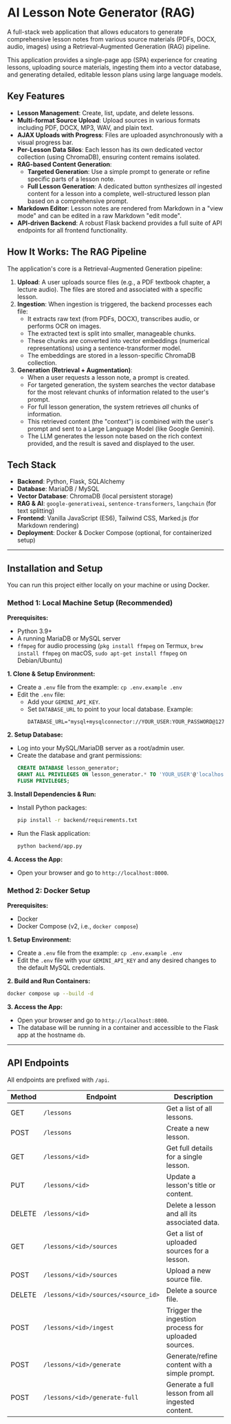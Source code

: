 # AI Lesson Note Generator (RAG)

A full-stack web application that allows educators to generate comprehensive lesson notes from various source materials (PDFs, DOCX, audio, images) using a Retrieval-Augmented Generation (RAG) pipeline.

This application provides a single-page app (SPA) experience for creating lessons, uploading source materials, ingesting them into a vector database, and generating detailed, editable lesson plans using large language models.

## Key Features

- **Lesson Management**: Create, list, update, and delete lessons.
- **Multi-format Source Upload**: Upload sources in various formats including PDF, DOCX, MP3, WAV, and plain text.
- **AJAX Uploads with Progress**: Files are uploaded asynchronously with a visual progress bar.
- **Per-Lesson Data Silos**: Each lesson has its own dedicated vector collection (using ChromaDB), ensuring content remains isolated.
- **RAG-based Content Generation**:
    - **Targeted Generation**: Use a simple prompt to generate or refine specific parts of a lesson note.
    - **Full Lesson Generation**: A dedicated button synthesizes *all* ingested content for a lesson into a complete, well-structured lesson plan based on a comprehensive prompt.
- **Markdown Editor**: Lesson notes are rendered from Markdown in a "view mode" and can be edited in a raw Markdown "edit mode".
- **API-driven Backend**: A robust Flask backend provides a full suite of API endpoints for all frontend functionality.

## How It Works: The RAG Pipeline

The application's core is a Retrieval-Augmented Generation pipeline:

1.  **Upload**: A user uploads source files (e.g., a PDF textbook chapter, a lecture audio). The files are stored and associated with a specific lesson.
2.  **Ingestion**: When ingestion is triggered, the backend processes each file:
    - It extracts raw text (from PDFs, DOCX), transcribes audio, or performs OCR on images.
    - The extracted text is split into smaller, manageable chunks.
    - These chunks are converted into vector embeddings (numerical representations) using a sentence-transformer model.
    - The embeddings are stored in a lesson-specific ChromaDB collection.
3.  **Generation (Retrieval + Augmentation)**:
    - When a user requests a lesson note, a prompt is created.
    - For targeted generation, the system searches the vector database for the most relevant chunks of information related to the user's prompt.
    - For full lesson generation, the system retrieves *all* chunks of information.
    - This retrieved content (the "context") is combined with the user's prompt and sent to a Large Language Model (like Google Gemini).
    - The LLM generates the lesson note based on the rich context provided, and the result is saved and displayed to the user.

## Tech Stack

- **Backend**: Python, Flask, SQLAlchemy
- **Database**: MariaDB / MySQL
- **Vector Database**: ChromaDB (local persistent storage)
- **RAG & AI**: `google-generativeai`, `sentence-transformers`, `langchain` (for text splitting)
- **Frontend**: Vanilla JavaScript (ES6), Tailwind CSS, Marked.js (for Markdown rendering)
- **Deployment**: Docker & Docker Compose (optional, for containerized setup)

---

## Installation and Setup

You can run this project either locally on your machine or using Docker.

### Method 1: Local Machine Setup (Recommended)

**Prerequisites:**
- Python 3.9+
- A running MariaDB or MySQL server
- `ffmpeg` for audio processing (`pkg install ffmpeg` on Termux, `brew install ffmpeg` on macOS, `sudo apt-get install ffmpeg` on Debian/Ubuntu)

**1. Clone & Setup Environment:**
   - Create a `.env` file from the example: `cp .env.example .env`
   - Edit the `.env` file:
     - Add your `GEMINI_API_KEY`.
     - Set `DATABASE_URL` to point to your local database. Example:
       ```
       DATABASE_URL="mysql+mysqlconnector://YOUR_USER:YOUR_PASSWORD@127.0.0.1:3306/lesson_generator"
       ```

**2. Setup Database:**
   - Log into your MySQL/MariaDB server as a root/admin user.
   - Create the database and grant permissions:
     ```sql
     CREATE DATABASE lesson_generator;
     GRANT ALL PRIVILEGES ON lesson_generator.* TO 'YOUR_USER'@'localhost';
     FLUSH PRIVILEGES;
     ```

**3. Install Dependencies & Run:**
   - Install Python packages:
     ```bash
     pip install -r backend/requirements.txt
     ```
   - Run the Flask application:
     ```bash
     python backend/app.py
     ```

**4. Access the App:**
   - Open your browser and go to `http://localhost:8000`.

### Method 2: Docker Setup

**Prerequisites:**
- Docker
- Docker Compose (v2, i.e., `docker compose`)

**1. Setup Environment:**
   - Create a `.env` file from the example: `cp .env.example .env`
   - Edit the `.env` file with your `GEMINI_API_KEY` and any desired changes to the default MySQL credentials.

**2. Build and Run Containers:**
   ```bash
   docker compose up --build -d
   ```

**3. Access the App:**
   - Open your browser and go to `http://localhost:8000`.
   - The database will be running in a container and accessible to the Flask app at the hostname `db`.

---

## API Endpoints

All endpoints are prefixed with `/api`.

| Method | Endpoint                             | Description                                         |
|--------|--------------------------------------|-----------------------------------------------------|
| GET    | `/lessons`                           | Get a list of all lessons.                          |
| POST   | `/lessons`                           | Create a new lesson.                                |
| GET    | `/lessons/<id>`                      | Get full details for a single lesson.               |
| PUT    | `/lessons/<id>`                      | Update a lesson's title or content.                 |
| DELETE | `/lessons/<id>`                      | Delete a lesson and all its associated data.        |
| GET    | `/lessons/<id>/sources`              | Get a list of uploaded sources for a lesson.        |
| POST   | `/lessons/<id>/sources`              | Upload a new source file.                           |
| DELETE | `/lessons/<id>/sources/<source_id>`  | Delete a source file.                               |
| POST   | `/lessons/<id>/ingest`               | Trigger the ingestion process for uploaded sources. |
| POST   | `/lessons/<id>/generate`             | Generate/refine content with a simple prompt.       |
| POST   | `/lessons/<id>/generate-full`        | Generate a full lesson from all ingested content.   |
